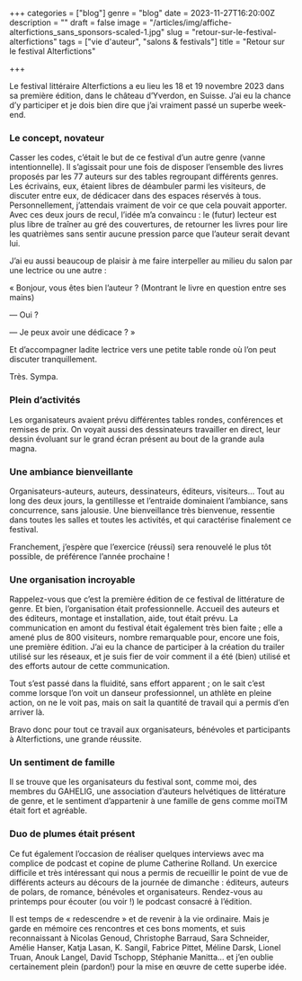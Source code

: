 +++
categories = ["blog"]
genre = "blog"
date = 2023-11-27T16:20:00Z
description = ""
draft = false
image = "/articles/img/affiche-alterfictions_sans_sponsors-scaled-1.jpg"
slug = "retour-sur-le-festival-alterfictions"
tags = ["vie d'auteur", "salons & festivals"]
title = "Retour sur le festival Alterfictions"

+++


Le festival littéraire Alterfictions a eu lieu les 18 et 19 novembre 2023 dans sa première édition, dans le château d’Yverdon, en Suisse. J’ai eu la chance d’y participer et je dois bien dire que j’ai vraiment passé un superbe week-end.


### Le concept, novateur

Casser les codes, c’était le but de ce festival d’un autre genre (vanne intentionnelle). Il s’agissait pour une fois de disposer l’ensemble des livres proposés par les 77 auteurs sur des tables regroupant différents genres. Les écrivains, eux, étaient libres de déambuler parmi les visiteurs, de discuter entre eux, de dédicacer dans des espaces réservés à tous. Personnellement, j’attendais vraiment de voir ce que cela pouvait apporter. Avec ces deux jours de recul, l’idée m’a convaincu : le (futur) lecteur est plus libre de traîner au gré des couvertures, de retourner les livres pour lire les quatrièmes sans sentir aucune pression parce que l’auteur serait devant lui.

J’ai eu aussi beaucoup de plaisir à me faire interpeller au milieu du salon par une lectrice ou une autre :

« Bonjour, vous êtes bien l’auteur ? (Montrant le livre en question entre ses mains)

— Oui ?

— Je peux avoir une dédicace ? »

Et d’accompagner ladite lectrice vers une petite table ronde où l’on peut discuter tranquillement.

Très. Sympa.


### Plein d’activités

Les organisateurs avaient prévu différentes tables rondes, conférences et remises de prix. On voyait aussi des dessinateurs travailler en direct, leur dessin évoluant sur le grand écran présent au bout de la grande aula magna.


### Une ambiance bienveillante

Organisateurs-auteurs, auteurs, dessinateurs, éditeurs, visiteurs… Tout au long des deux jours, la gentillesse et l’entraide dominaient l’ambiance, sans concurrence, sans jalousie. Une bienveillance très bienvenue, ressentie dans toutes les salles et toutes les activités, et qui caractérise finalement ce festival.

Franchement, j’espère que l’exercice (réussi) sera renouvelé le plus tôt possible, de préférence l’année prochaine !


### Une organisation incroyable

Rappelez-vous que c’est la première édition de ce festival de littérature de genre. Et bien, l’organisation était professionnelle. Accueil des auteurs et des éditeurs, montage et installation, aide, tout était prévu. La communication en amont du festival était également très bien faite ; elle a amené plus de 800 visiteurs, nombre remarquable pour, encore une fois, une première édition. J’ai eu la chance de participer à la création du trailer utilisé sur les réseaux, et je suis fier de voir comment il a été (bien) utilisé et des efforts autour de cette communication.

Tout s’est passé dans la fluidité, sans effort apparent ; on le sait c’est comme lorsque l’on voit un danseur professionnel, un athlète en pleine action, on ne le voit pas, mais on sait la quantité de travail qui a permis d’en arriver là.

Bravo donc pour tout ce travail aux organisateurs, bénévoles et participants à Alterfictions, une grande réussite.


### Un sentiment de famille

Il se trouve que les organisateurs du festival sont, comme moi, des membres du GAHELIG, une association d’auteurs helvétiques de littérature de genre, et le sentiment d’appartenir à une famille de gens comme moiTM était fort et agréable.


### Duo de plumes était présent

Ce fut également l’occasion de réaliser quelques interviews avec ma complice de podcast et copine de plume Catherine Rolland. Un exercice difficile et très intéressant qui nous a permis de recueillir le point de vue de différents acteurs au décours de la journée de dimanche : éditeurs, auteurs de polars, de romance, bénévoles et organisateurs. Rendez-vous au printemps pour écouter (ou voir !) le podcast consacré à l’édition.

Il est temps de « redescendre » et de revenir à la vie ordinaire. Mais je garde en mémoire ces rencontres et ces bons moments, et suis reconnaissant à Nicolas Genoud, Christophe Barraud, Sara Schneider, Amélie Hanser, Katja Lasan, K. Sangil, Fabrice Pittet, Méline Darsk, Lionel Truan, Anouk Langel, David Tschopp, Stéphanie Manitta… et j’en oublie certainement plein (pardon!) pour la mise en œuvre de cette superbe idée.